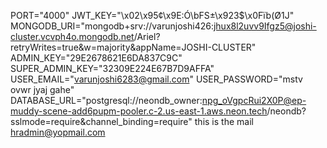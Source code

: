 PORT="4000"
JWT_KEY="\x02\x95¢\x9E:Ó\bFS±\x923$\x0Fïb(Ø1J"
MONGODB_URI="mongodb+srv://varunjoshi426:jhux8l2uvv9Ifgz5@joshi-cluster.vcvph4o.mongodb.net/Ariel?retryWrites=true&w=majority&appName=JOSHI-CLUSTER"
ADMIN_KEY="29E2678621E6DA837C9C"
SUPER_ADMIN_KEY="32309E224E67B7D9AFFA"
USER_EMAIL="varunjoshi6283@gmail.com"
USER_PASSWORD="mstv ovwr jyaj gahe"
DATABASE_URL="postgresql://neondb_owner:npg_oVgpcRui2X0P@ep-muddy-scene-add6pupm-pooler.c-2.us-east-1.aws.neon.tech/neondb?sslmode=require&channel_binding=require"
this is the mail hradmin@yopmail.com
